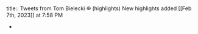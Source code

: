 title:: Tweets from Tom Bielecki 𐃏 (highlights)
New highlights added [[Feb 7th, 2023]] at 7:58 PM

-